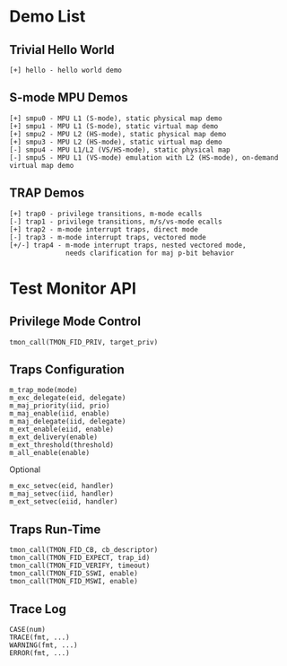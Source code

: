 # Demo List

## Trivial Hello World
```
[+] hello - hello world demo
```

## S-mode MPU Demos
```
[+] smpu0 - MPU L1 (S-mode), static physical map demo
[+] smpu1 - MPU L1 (S-mode), static virtual map demo
[+] smpu2 - MPU L2 (HS-mode), static physical map demo
[+] smpu3 - MPU L2 (HS-mode), static virtual map demo
[-] smpu4 - MPU L1/L2 (VS/HS-mode), static physical map
[-] smpu5 - MPU L1 (VS-mode) emulation with L2 (HS-mode), on-demand virtual map demo
```

## TRAP Demos
```
[+] trap0 - privilege transitions, m-mode ecalls
[-] trap1 - privilege transitions, m/s/vs-mode ecalls
[+] trap2 - m-mode interrupt traps, direct mode
[-] trap3 - m-mode interrupt traps, vectored mode
[+/-] trap4 - m-mode interrupt traps, nested vectored mode, 
              needs clarification for maj p-bit behavior
```

# Test Monitor API


## Privilege Mode Control

```
tmon_call(TMON_FID_PRIV, target_priv)
```

## Traps Configuration

```
m_trap_mode(mode)
m_exc_delegate(eid, delegate)
m_maj_priority(iid, prio)
m_maj_enable(iid, enable)
m_maj_delegate(iid, delegate)
m_ext_enable(eiid, enable)
m_ext_delivery(enable)
m_ext_threshold(threshold)
m_all_enable(enable)
```
Optional
```
m_exc_setvec(eid, handler)
m_maj_setvec(iid, handler)
m_ext_setvec(eiid, handler)
```

## Traps Run-Time

```
tmon_call(TMON_FID_CB, cb_descriptor)
tmon_call(TMON_FID_EXPECT, trap_id)
tmon_call(TMON_FID_VERIFY, timeout)
tmon_call(TMON_FID_SSWI, enable)
tmon_call(TMON_FID_MSWI, enable)
```

## Trace Log

```
CASE(num)
TRACE(fmt, ...)
WARNING(fmt, ...)
ERROR(fmt, ...)
```


